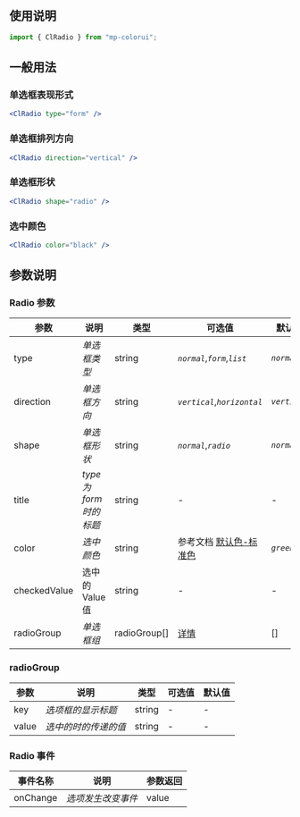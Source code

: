 ## 使用说明

```jsx
import { ClRadio } from "mp-colorui";
```

## 一般用法

### 单选框表现形式

```jsx
<ClRadio type="form" />
```

### 单选框排列方向

```jsx
<ClRadio direction="vertical" />
```

### 单选框形状

```jsx
<ClRadio shape="radio" />
```

### 选中颜色

```jsx
<ClRadio color="black" />
```

## 参数说明

### Radio 参数

| 参数         | 说明                    | 类型         | 可选值                                          | 默认值       |
| ------------ | ----------------------- | ------------ | ----------------------------------------------- | ------------ |
| type         | _单选框类型_            | string       | _`normal`_,_`form`_,_`list`_                    | _`normal`_   |
| direction    | _单选框方向_            | string       | _`vertical`_,_`horizontal`_                     | _`vertical`_ |
| shape        | _单选框形状_            | string       | _`normal`_,_`radio`_                            | _`normal`_   |
| title        | _type 为 form 时的标题_ | string       | -                                               | -            |
| color        | _选中颜色_              | string       | 参考文档 [默认色-标准色](/home/color?id=标准色) | _`green`_    |
| checkedValue | 选中的 Value 值         | string       | -                                               | -            |
| radioGroup   | _单选框组_              | radioGroup[] | [详情](/form/radio?id=radiogroup)               | []           |

### radioGroup

| 参数  | 说明                 | 类型   | 可选值 | 默认值 |
| ----- | -------------------- | ------ | ------ | ------ |
| key   | _选项框的显示标题_   | string | -      | -      |
| value | _选中的时的传递的值_ | string | -      | -      |

### Radio 事件

| 事件名称 | 说明               | 参数返回 |
| -------- | ------------------ | -------- |
| onChange | _选项发生改变事件_ | value    |

<FloatPhone url="https://yinliangdream.github.io/mp-colorui-h5-demo/#/pages/components/radio/index" />
